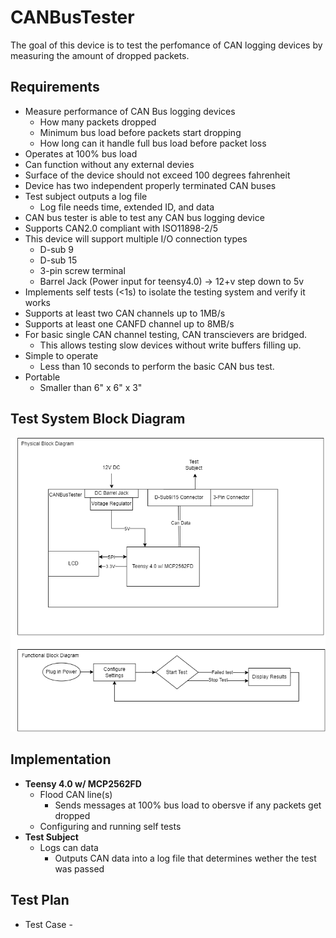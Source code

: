 # CANBusTester
The goal of this device is to test the perfomance of CAN logging devices by measuring the amount of dropped packets.

## Requirements
- Measure performance of CAN Bus logging devices 
  - How many packets dropped
  - Minimum bus load before packets start dropping
  - How long can it handle full bus load before packet loss
- Operates at 100% bus load
- Can function without any external devies
- Surface of the device should not exceed 100 degrees fahrenheit
- Device has two independent properly terminated CAN buses
- Test subject outputs a log file
  - Log file needs time, extended ID, and data
- CAN bus tester is able to test any CAN bus logging device
- Supports CAN2.0 compliant with ISO11898-2/5 
- This device will support multiple I/O connection types 
  - D-sub 9
  - D-sub 15
  - 3-pin screw terminal 
  - Barrel Jack (Power input for teensy4.0) -> 12+v step down to 5v
- Implements self tests (<1s) to isolate the testing system and verify it works
- Supports at least two CAN channels up to 1MB/s
- Supports at least one CANFD channel up to 8MB/s
- For basic single CAN channel testing, CAN transcievers are bridged.
  - This allows testing slow devices without write buffers filling up.
- Simple to operate
  - Less than 10 seconds to perform the basic CAN bus test.
- Portable
  - Smaller than 6" x 6" x 3"
## Test System Block Diagram
![alt text](figures/CANBusTester.drawio.png)

## Implementation
* **Teensy 4.0 w/ MCP2562FD**
  - Flood CAN line(s)
    * Sends messages at 100% bus load to obersve if any packets get dropped
  - Configuring and running self tests
* **Test Subject**
  - Logs can data
    * Outputs CAN data into a log file that determines wether the test was passed

## Test Plan
* Test Case - 

